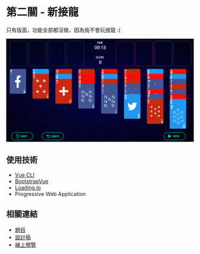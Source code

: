 # 第二關 - 新接龍
只有版面，功能全部都沒做，因為我不會玩接龍 :(

![screenshot](./screenshot.png)

## 使用技術
- [Vue CLI](https://cli.vuejs.org/)
- [BootstrapVue](https://bootstrap-vue.js.org/)
- [Loading.io](https://loading.io/)
- Progressive Web Application

## 相關連結
- [題目](https://challenge.thef2e.com/news/13)
- [設計稿](https://challenge.thef2e.com/user/990?schedule=2929)
- [線上預覽](https://rogeraabbccdd.github.io/F2E-2019/stage2/#/)

